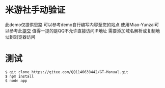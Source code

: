 # 米游社手动验证

此demo仅提供思路
可以参考demo自行编写内容至您的站点
使用Miao-Yunzai可以参考此[提交](https://gitee.com/QQ1146638442/Miao-Yunzai/commit/c286fd0627253f8790912ad5802d6da0b9192774)
值得一提的是QQ不允许直接访问IP地址
需要添加域名解析或复制地址到浏览器访问

# 测试

```
$ git clone https://gitee.com/QQ1146638442/GT-Manual.git
$ npm install
$ node app
```